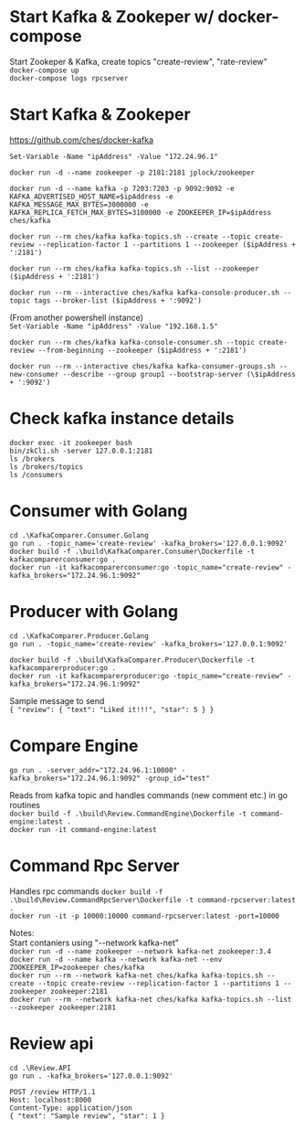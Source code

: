 # Start Kafka & Zookeper w/ docker-compose

Start Zookeper & Kafka, create topics "create-review", "rate-review"  
`docker-compose up`  
`docker-compose logs rpcserver`

# Start Kafka & Zookeper

https://github.com/ches/docker-kafka

`Set-Variable -Name "ipAddress" -Value "172.24.96.1"`

`docker run -d --name zookeeper -p 2181:2181 jplock/zookeeper`

`docker run -d --name kafka -p 7203:7203 -p 9092:9092 -e KAFKA_ADVERTISED_HOST_NAME=$ipAddress -e KAFKA_MESSAGE_MAX_BYTES=3000000 -e KAFKA_REPLICA_FETCH_MAX_BYTES=3100000 -e ZOOKEEPER_IP=$ipAddress ches/kafka`

`docker run --rm ches/kafka kafka-topics.sh --create --topic create-review --replication-factor 1 --partitions 1 --zookeeper ($ipAddress + ':2181')`

`docker run --rm ches/kafka kafka-topics.sh --list --zookeeper ($ipAddress + ':2181')`

`docker run --rm --interactive ches/kafka kafka-console-producer.sh --topic tags --broker-list ($ipAddress + ':9092')`

(From another powershell instance)  
`Set-Variable -Name "ipAddress" -Value "192.168.1.5"`

`docker run --rm ches/kafka kafka-console-consumer.sh --topic create-review --from-beginning --zookeeper ($ipAddress + ':2181')`

`docker run --rm --interactive ches/kafka kafka-consumer-groups.sh --new-consumer --describe --group group1 --bootstrap-server (\$ipAddress + ':9092')`

# Check kafka instance details

`docker exec -it zookeeper bash`  
`bin/zkCli.sh -server 127.0.0.1:2181`  
`ls /brokers`  
`ls /brokers/topics`  
`ls /consumers`

# Consumer with Golang

`cd .\KafkaComparer.Consumer.Golang`  
`go run . -topic_name='create-review' -kafka_brokers='127.0.0.1:9092'`  
`docker build -f .\build\KafkaComparer.Consumer\Dockerfile -t kafkacomparerconsumer:go .`  
`docker run -it kafkacomparerconsumer:go -topic_name="create-review" -kafka_brokers="172.24.96.1:9092"`

# Producer with Golang

`cd .\KafkaComparer.Producer.Golang`  
`go run . -topic_name='create-review' -kafka_brokers='127.0.0.1:9092'`

`docker build -f .\build\KafkaComparer.Producer\Dockerfile -t kafkacomparerproducer:go .`  
`docker run -it kafkacomparerproducer:go -topic_name="create-review" -kafka_brokers="172.24.96.1:9092"`

Sample message to send  
`{ "review": { "text": "Liked it!!!", "star": 5 } }`

# Compare Engine

`go run . -server_addr="172.24.96.1:10000" -kafka_brokers="172.24.96.1:9092" -group_id="test"`

Reads from kafka topic and handles commands (new comment etc.) in go routines  
`docker build -f .\build\Review.CommandEngine\Dockerfile -t command-engine:latest .`  
`docker run -it command-engine:latest`

# Command Rpc Server

Handles rpc commands
`docker build -f .\build\Review.CommandRpcServer\Dockerfile -t command-rpcserver:latest .`  
`docker run -it -p 10000:10000 command-rpcserver:latest -port=10000`

Notes:  
Start contaniers using "--network kafka-net"  
`docker run -d --name zookeeper --network kafka-net zookeeper:3.4`  
`docker run -d --name kafka --network kafka-net --env ZOOKEEPER_IP=zookeeper ches/kafka`  
`docker run --rm --network kafka-net ches/kafka kafka-topics.sh --create --topic create-review --replication-factor 1 --partitions 1 --zookeeper zookeeper:2181`  
`docker run --rm --network kafka-net ches/kafka kafka-topics.sh --list --zookeeper zookeeper:2181`

# Review api

```
cd .\Review.API
go run . -kafka_brokers='127.0.0.1:9092'
```

```
POST /review HTTP/1.1
Host: localhost:8000
Content-Type: application/json
{ "text": "Sample review", "star": 1 }
```
